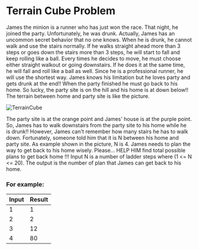 # Terrain Cube Problem
James the minion is a runner who has just won the race. That night, he joined the party. Unfortunately, he was drunk. Actually, James has an uncommon secret behavior that no one knows. When he is drunk, he cannot walk and use the stairs normally. If he walks straight ahead more than 3 steps or goes down the stairs more than 3 steps, he will start to fall and keep rolling like a ball. Every times he decides to move, he must choose either straight walkout or going downstairs. If he does it at the same time, he will fall and roll like a ball as well. Since he is a professional runner, he will use the shortest way. James knows his limitation but he loves party and gets drunk at the end!! When the party finished he must go back to his home. So lucky, the party site is on the hill and his home is at down below!! The terrain between home and party site is like the picture.

![TerrainCube](terrainCube.jpg)

The party site is at the orange point and James' house is at the purple point. So, James has to walk downstairs from the party site to his home while he is drunk!! However, James can't remember how many stairs he has to walk down. Fortunately, someone told him that it is N between his home and party site. As example shown in the picture, N is 4. James needs to plan the way to get back to his home wisely. Please... HELP HIM find total possible plans to get back home !!!
Input N is a number of ladder steps where (1 <= N <= 20). The output is the number of plan that James can get back to his home.

### For example:
| **Input** | **Result** |
|:--------- |:-----------|
|1|1|
|2|2|
|3|12|
|4|80|
